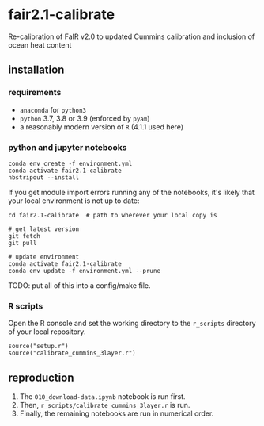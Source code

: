 # fair2.1-calibrate
Re-calibration of FaIR v2.0 to updated Cummins calibration and inclusion of ocean heat content

## installation

### requirements
- `anaconda` for `python3`
- `python` 3.7, 3.8 or 3.9 (enforced by `pyam`)
- a reasonably modern version of `R` (4.1.1 used here)

### python and jupyter notebooks
```
conda env create -f environment.yml
conda activate fair2.1-calibrate
nbstripout --install
```

If you get module import errors running any of the notebooks, it's likely that your local environment is not up to date:
```
cd fair2.1-calibrate  # path to wherever your local copy is

# get latest version
git fetch
git pull

# update environment
conda activate fair2.1-calibrate
conda env update -f environment.yml --prune
```

TODO: put all of this into a config/make file.

### R scripts

Open the R console and set the working directory to the `r_scripts` directory of your local repository.

```
source("setup.r")
source("calibrate_cummins_3layer.r")
```

## reproduction

1. The `010_download-data.ipynb` notebook is run first.
2. Then, `r_scripts/calibrate_cummins_3layer.r` is run.
3. Finally, the remaining notebooks are run in numerical order.
